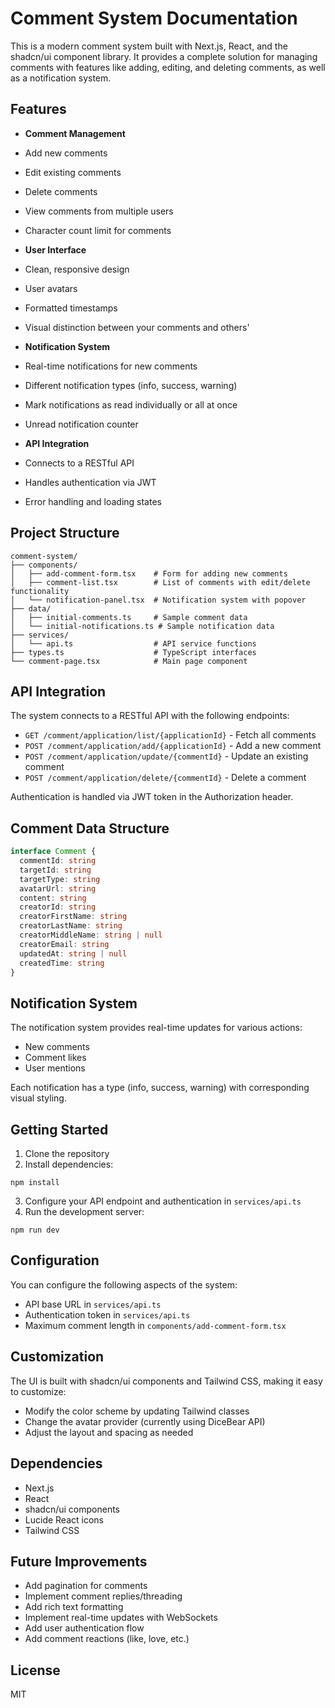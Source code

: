 # Comment System Documentation

This is a modern comment system built with Next.js, React, and the shadcn/ui component library. It provides a complete solution for managing comments with features like adding, editing, and deleting comments, as well as a notification system.

## Features

- **Comment Management**

- Add new comments
- Edit existing comments
- Delete comments
- View comments from multiple users
- Character count limit for comments



- **User Interface**

- Clean, responsive design
- User avatars
- Formatted timestamps
- Visual distinction between your comments and others'



- **Notification System**

- Real-time notifications for new comments
- Different notification types (info, success, warning)
- Mark notifications as read individually or all at once
- Unread notification counter



- **API Integration**

- Connects to a RESTful API
- Handles authentication via JWT
- Error handling and loading states





## Project Structure

```plaintext
comment-system/
├── components/
│   ├── add-comment-form.tsx    # Form for adding new comments
│   ├── comment-list.tsx        # List of comments with edit/delete functionality
│   └── notification-panel.tsx  # Notification system with popover
├── data/
│   ├── initial-comments.ts     # Sample comment data
│   └── initial-notifications.ts # Sample notification data
├── services/
│   └── api.ts                  # API service functions
├── types.ts                    # TypeScript interfaces
└── comment-page.tsx            # Main page component
```

## API Integration

The system connects to a RESTful API with the following endpoints:

- `GET /comment/application/list/{applicationId}` - Fetch all comments
- `POST /comment/application/add/{applicationId}` - Add a new comment
- `POST /comment/application/update/{commentId}` - Update an existing comment
- `POST /comment/application/delete/{commentId}` - Delete a comment


Authentication is handled via JWT token in the Authorization header.

## Comment Data Structure

```typescript
interface Comment {
  commentId: string
  targetId: string
  targetType: string
  avatarUrl: string
  content: string
  creatorId: string
  creatorFirstName: string
  creatorLastName: string
  creatorMiddleName: string | null
  creatorEmail: string
  updatedAt: string | null
  createdTime: string
}
```

## Notification System

The notification system provides real-time updates for various actions:

- New comments
- Comment likes
- User mentions


Each notification has a type (info, success, warning) with corresponding visual styling.

## Getting Started

1. Clone the repository
2. Install dependencies:

```plaintext
npm install
```


3. Configure your API endpoint and authentication in `services/api.ts`
4. Run the development server:

```plaintext
npm run dev
```




## Configuration

You can configure the following aspects of the system:

- API base URL in `services/api.ts`
- Authentication token in `services/api.ts`
- Maximum comment length in `components/add-comment-form.tsx`


## Customization

The UI is built with shadcn/ui components and Tailwind CSS, making it easy to customize:

- Modify the color scheme by updating Tailwind classes
- Change the avatar provider (currently using DiceBear API)
- Adjust the layout and spacing as needed


## Dependencies

- Next.js
- React
- shadcn/ui components
- Lucide React icons
- Tailwind CSS


## Future Improvements

- Add pagination for comments
- Implement comment replies/threading
- Add rich text formatting
- Implement real-time updates with WebSockets
- Add user authentication flow
- Add comment reactions (like, love, etc.)


## License

MIT
